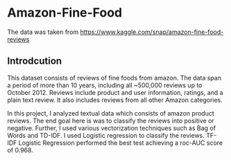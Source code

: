 # Amazon-Fine-Food
The data was taken from https://www.kaggle.com/snap/amazon-fine-food-reviews
## Introdcution
This dataset consists of reviews of fine foods from amazon. The data span a period of more than 10 years, including all ~500,000 reviews up to October 2012. Reviews include product and user information, ratings, and a plain text review. It also includes reviews from all other Amazon categories.

In this project, I analyzed textual data which consists of amazon product reviews. The end goal here is was to classify the reviews into positive or negative. Further, I used various vectorization techniques such as Bag of Words and TD-IDF. I used Logistic regression to classify the reviews. TF-IDF Logistic Regression performed the best test achieving a roc-AUC score of 0.968. 
